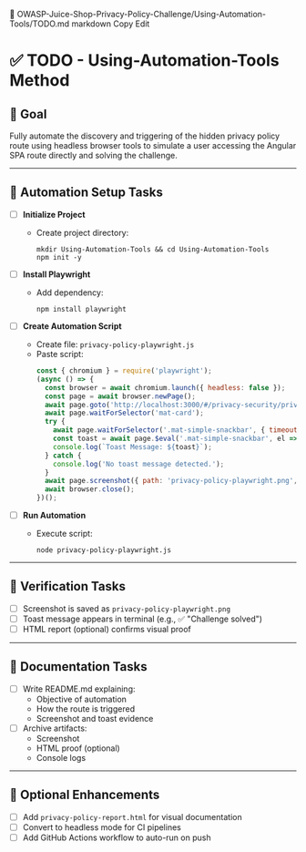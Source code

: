 📁 OWASP-Juice-Shop-Privacy-Policy-Challenge/Using-Automation-Tools/TODO.md
markdown
Copy
Edit
# ✅ TODO - Using-Automation-Tools Method

## 🎯 Goal
Fully automate the discovery and triggering of the hidden privacy policy route using headless browser tools to simulate a user accessing the Angular SPA route directly and solving the challenge.

---

## 🔧 Automation Setup Tasks

- [ ] **Initialize Project**
  - Create project directory:
    ```
    mkdir Using-Automation-Tools && cd Using-Automation-Tools
    npm init -y
    ```

- [ ] **Install Playwright**
  - Add dependency:
    ```
    npm install playwright
    ```

- [ ] **Create Automation Script**
  - Create file: `privacy-policy-playwright.js`
  - Paste script:
    ```js
    const { chromium } = require('playwright');
    (async () => {
      const browser = await chromium.launch({ headless: false });
      const page = await browser.newPage();
      await page.goto('http://localhost:3000/#/privacy-security/privacy-policy', { waitUntil: 'load' });
      await page.waitForSelector('mat-card');
      try {
        await page.waitForSelector('.mat-simple-snackbar', { timeout: 3000 });
        const toast = await page.$eval('.mat-simple-snackbar', el => el.textContent.trim());
        console.log(`Toast Message: ${toast}`);
      } catch {
        console.log('No toast message detected.');
      }
      await page.screenshot({ path: 'privacy-policy-playwright.png', fullPage: true });
      await browser.close();
    })();
    ```

- [ ] **Run Automation**
  - Execute script:
    ```
    node privacy-policy-playwright.js
    ```

---

## 📸 Verification Tasks

- [ ] Screenshot is saved as `privacy-policy-playwright.png`
- [ ] Toast message appears in terminal (e.g., ✅ "Challenge solved")
- [ ] HTML report (optional) confirms visual proof

---

## 📄 Documentation Tasks

- [ ] Write README.md explaining:
  - Objective of automation
  - How the route is triggered
  - Screenshot and toast evidence
- [ ] Archive artifacts:
  - Screenshot
  - HTML proof (optional)
  - Console logs

---

## 📌 Optional Enhancements

- [ ] Add `privacy-policy-report.html` for visual documentation
- [ ] Convert to headless mode for CI pipelines
- [ ] Add GitHub Actions workflow to auto-run on push
